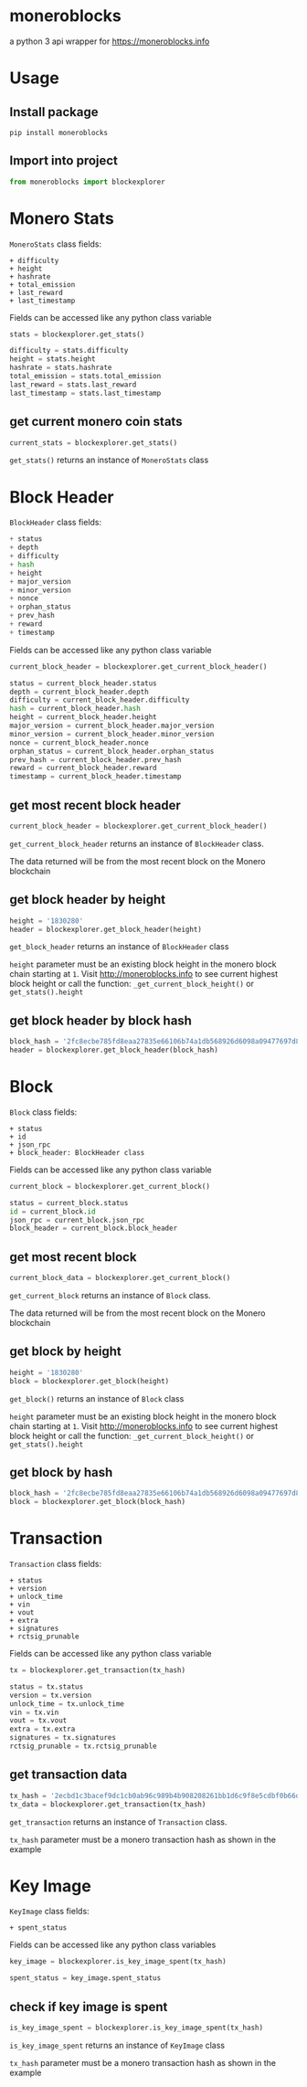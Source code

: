 # moneroblocks
a python 3 api wrapper for https://moneroblocks.info

# Usage
## Install package
```
pip install moneroblocks
```

## Import into project
```python
from moneroblocks import blockexplorer
```

# Monero Stats

`MoneroStats` class fields:
```
+ difficulty
+ height
+ hashrate
+ total_emission
+ last_reward
+ last_timestamp
```
Fields can be accessed like any python class variable
```python
stats = blockexplorer.get_stats()

difficulty = stats.difficulty
height = stats.height
hashrate = stats.hashrate
total_emission = stats.total_emission
last_reward = stats.last_reward
last_timestamp = stats.last_timestamp
```

## get current monero coin stats
```python
current_stats = blockexplorer.get_stats()
```
`get_stats()` returns an instance of `MoneroStats` class

# Block Header
`BlockHeader` class fields:
```python
+ status
+ depth
+ difficulty
+ hash
+ height
+ major_version
+ minor_version
+ nonce
+ orphan_status
+ prev_hash
+ reward
+ timestamp
```
Fields can be accessed like any python class variable
```python
current_block_header = blockexplorer.get_current_block_header()

status = current_block_header.status
depth = current_block_header.depth
difficulty = current_block_header.difficulty
hash = current_block_header.hash
height = current_block_header.height
major_version = current_block_header.major_version
minor_version = current_block_header.minor_version
nonce = current_block_header.nonce
orphan_status = current_block_header.orphan_status
prev_hash = current_block_header.prev_hash
reward = current_block_header.reward
timestamp = current_block_header.timestamp
```

## get most recent block header
```python
current_block_header = blockexplorer.get_current_block_header()
```
`get_current_block_header` returns an instance of `BlockHeader` class.

The data returned will be from the most recent block on the Monero blockchain

## get block header by height
```python
height = '1830280'
header = blockexplorer.get_block_header(height)
```
`get_block_header` returns an instance of `BlockHeader` class

`height` parameter must be an existing block height in the monero block chain starting at `1`. Visit http://moneroblocks.info to see current highest block height or call the function: `_get_current_block_height()` or `get_stats().height`

## get block header by block hash
```python
block_hash = '2fc8ecbe785fd8eaa27835e66106b74a1db568926d6098a09477697d80520970'
header = blockexplorer.get_block_header(block_hash)
```

# Block
`Block` class fields:
```
+ status
+ id
+ json_rpc
+ block_header: BlockHeader class
```
Fields can be accessed like any python class variable
```python
current_block = blockexplorer.get_current_block()

status = current_block.status
id = current_block.id
json_rpc = current_block.json_rpc
block_header = current_block.block_header
```

## get most recent block
```python
current_block_data = blockexplorer.get_current_block()
```
`get_current_block` returns an instance of `Block` class.

The data returned will be from the most recent block on the Monero blockchain

## get block by height
```python
height = '1830280'
block = blockexplorer.get_block(height)
```
`get_block()` returns an instance of `Block` class

`height` parameter must be an existing block height in the monero block chain starting at `1`. Visit http://moneroblocks.info to see current highest block height or call the function: `_get_current_block_height()` or `get_stats().height`

## get block by hash
```python
block_hash = '2fc8ecbe785fd8eaa27835e66106b74a1db568926d6098a09477697d80520970'
block = blockexplorer.get_block(block_hash)
```

# Transaction
`Transaction` class fields:
```
+ status
+ version
+ unlock_time
+ vin
+ vout
+ extra
+ signatures
+ rctsig_prunable
```
Fields can be accessed like any python class variable
```python
tx = blockexplorer.get_transaction(tx_hash)

status = tx.status
version = tx.version
unlock_time = tx.unlock_time
vin = tx.vin
vout = tx.vout
extra = tx.extra
signatures = tx.signatures
rctsig_prunable = tx.rctsig_prunable
```

## get transaction data
```python
tx_hash = '2ecbd1c3bacef9dc1cb0ab96c989b4b908208261bb1d6c9f8e5cdbf0b66d077e'
tx_data = blockexplorer.get_transaction(tx_hash)
```
`get_transaction` returns an instance of `Transaction` class.

`tx_hash` parameter must be a monero transaction hash as shown in the example

# Key Image
`KeyImage` class fields:
```
+ spent_status
```
Fields can be accessed like any python class variables
```python
key_image = blockexplorer.is_key_image_spent(tx_hash)

spent_status = key_image.spent_status
```
## check if key image is spent
```python
is_key_image_spent = blockexplorer.is_key_image_spent(tx_hash)
```
`is_key_image_spent` returns an instance of `KeyImage` class

`tx_hash` parameter must be a monero transaction hash as shown in the example
